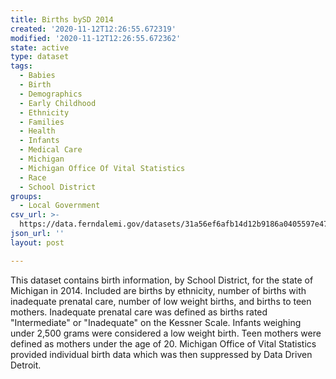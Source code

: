 ```yaml
---
title: Births bySD 2014
created: '2020-11-12T12:26:55.672319'
modified: '2020-11-12T12:26:55.672362'
state: active
type: dataset
tags:
  - Babies
  - Birth
  - Demographics
  - Early Childhood
  - Ethnicity
  - Families
  - Health
  - Infants
  - Medical Care
  - Michigan
  - Michigan Office Of Vital Statistics
  - Race
  - School District
groups:
  - Local Government
csv_url: >-
  https://data.ferndalemi.gov/datasets/31a56ef6afb14d12b9186a0405597e47_0.csv?outSR=%7B%22latestWkid%22%3A2898%2C%22wkid%22%3A2898%7D
json_url: ''
layout: post

---
```

This dataset contains birth information, by School District, for the state of Michigan in 2014. Included are births by ethnicity, number of births with inadequate prenatal care, number of low weight births, and births to teen mothers. Inadequate prenatal care was defined as births rated &quot;Intermediate&quot; or &quot;Inadequate&quot; on the Kessner Scale. Infants weighing under 2,500 grams were considered a low weight birth. Teen mothers were defined as mothers under the age of 20. Michigan Office of Vital Statistics provided individual birth data which was then suppressed by Data Driven Detroit. 
